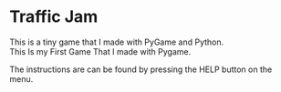 # Traffic Jam

This is a tiny game that I made with PyGame and Python.<br>
This Is my First Game That I made with Pygame.<br>

The instructions are can be found by pressing the HELP button on the menu.
